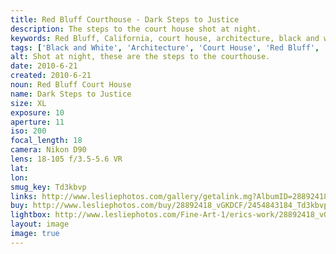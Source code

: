 ```yaml
---
title: Red Bluff Courthouse - Dark Steps to Justice
description: The steps to the court house shot at night.
keywords: Red Bluff, California, court house, architecture, black and white, night
tags: ['Black and White', 'Architecture', 'Court House', 'Red Bluff', 'California', 'Night']
alt: Shot at night, these are the steps to the courthouse.
date: 2010-6-21
created: 2010-6-21
noun: Red Bluff Court House
name: Dark Steps to Justice
size: XL
exposure: 10
aperture: 11
iso: 200
focal_length: 18
camera: Nikon D90
lens: 18-105 f/3.5-5.6 VR
lat: 
lon: 
smug_key: Td3kbvp
links: http://www.lesliephotos.com/gallery/getalink.mg?AlbumID=28892418&AlbumKey=vGKDCF&ImageID=2454843184&ImageKey=Td3kbvp&how=forum&Page=1
buy: http://www.lesliephotos.com/buy/28892418_vGKDCF/2454843184_Td3kbvp/
lightbox: http://www.lesliephotos.com/Fine-Art-1/erics-work/28892418_vGKDCF#!i=2454843184&k=Td3kbvp&lb=1&s=A
layout: image
image: true
---
```


